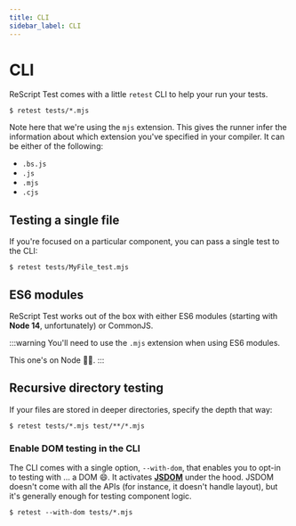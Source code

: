 ```yaml
---
title: CLI
sidebar_label: CLI
---
```


# CLI

ReScript Test comes with a little `retest` CLI to help your run your tests.

```console title="Console"
$ retest tests/*.mjs
```

Note here that we're using the `mjs` extension. This gives the runner infer the information about which extension you've specified in your compiler. It can be either of the following:

- `.bs.js`
- `.js`
- `.mjs`
- `.cjs`

## Testing a single file

If you're focused on a particular component, you can pass a single test to the CLI:

```console title="Console"
$ retest tests/MyFile_test.mjs
```

## ES6 modules

ReScript Test works out of the box with either ES6 modules (starting with **Node 14**, unfortunately) or CommonJS. 

:::warning
You'll need to use the `.mjs` extension when using ES6 modules. 

This one's on Node 🤷‍♂️.
:::

## Recursive directory testing

If your files are stored in deeper directories, specify the depth that way:

```console title="Console"
$ retest tests/*.mjs test/**/*.mjs
```

### Enable DOM testing in the CLI

The CLI comes with a single option, `--with-dom`, that enables you to opt-in to testing with … a DOM 😄. It activates **[JSDOM](https://github.com/jsdom/jsdom)** under the hood. JSDOM doesn't come with all the APIs (for instance, it doesn't handle layout), but it's generally enough for testing component logic.

```console title="Console"
$ retest --with-dom tests/*.mjs
```